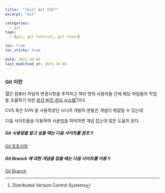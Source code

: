 ```yaml
---
title:  "[Git] Git 이란?" 
excerpt: "Git"

categories:
  - git
tags:
  - [git, git tutorial, git learn]

toc: true
toc_sticky: true
 
date: 2021-10-05
last_modified_at: 2021-10-05
---
```


### Git 이란

**깃**은 컴퓨터 파일의 변경사항을 추적하고 여러 명의 사용자들 간에 해당 파일들의 작업을 조율하기 위한 <u>분산 버전 관리 시스템</u>[^1]이다.

CVS 혹은 SVN 을 사용하셨던 시니어 개발자 분들은 개념이 헷갈릴 수 있는데

다음 사이트들을 이용하여 사용법을 파악하면 개념 잡는데 많은 도움이 된다.



##### Git 사용법을 알고 싶을 때는 다음 사이트를 참조 !!

[Git 튜토리얼](https://backlog.com/git-tutorial/kr/)



##### Git Branch 에 대한 개념을 잡을 때는 다음 사이트를 이용 !!

[Git Branch](https://learngitbranching.js.org/?locale=ko)



[^1]: Distributed Version Control Systems
